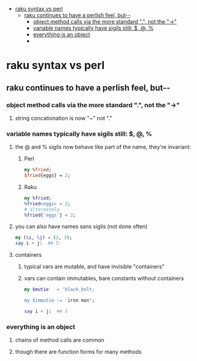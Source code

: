 - [raku syntax vs perl](#orgcddedfc)
  - [raku continues to have a perlish feel, but--](#orgb278845)
    - [object method calls via the more standard ".", not the "->"](#org413bf5e)
    - [variable names typically have sigils still: $, @, %](#org38e131d)
    - [everything is an object](#orgf532402)
    - [](#orgc94d6c0)


<a id="orgcddedfc"></a>

# raku syntax vs perl


<a id="orgb278845"></a>

## raku continues to have a perlish feel, but--


<a id="org413bf5e"></a>

### object method calls via the more standard ".", not the "->"

1.  string concationation is now "~" not "."


<a id="org38e131d"></a>

### variable names typically have sigils still: $, @, %

1.  the @ and % sigils now behave like part of the name, they're invariant:

    1.  Perl
    
        ```perl
        my %fried;
        $fried{eggs} = 2;
        ```
    
    2.  Raku
    
        ```raku
        my %fried;
        %fried<eggs> = 2;
        # alternately
        %fried{'eggs'} = 2;
        ```

2.  you can also have names sans sigils (not done often)

    ```raku
    my (\i, \j) = (2, 3);
    say i + j:  ## 5
    ```

3.  containers

    1.  typical vars are mutable, and have invisible "containers"
    
    2.  vars can contain immutables, bare constants without containers
    
        ```raku
        my $mutie   = 'black_bolt;
        
        my $immutie := 'iron man';
        
        say i + j:  ## 5
        ```


<a id="orgf532402"></a>

### everything is an object

1.  chains of method calls are common

2.  though there are function forms for many methods


<a id="orgc94d6c0"></a>

###
